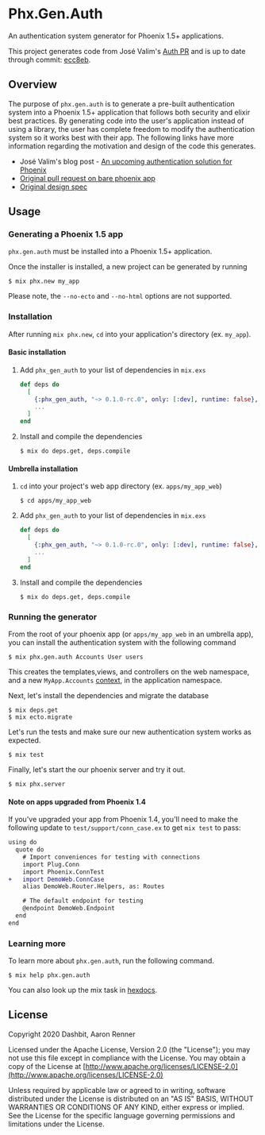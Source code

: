 # Phx.Gen.Auth

An authentication system generator for Phoenix 1.5+ applications.

This project generates code from José Valim's [Auth PR][auth pr] and is up to date
through commit: [ecc8eb](https://github.com/dashbitco/mix_phx_gen_auth_demo/pull/1/commits/ecc8eb596e52fb041c3518d58d13503e2e25e5d1).

## Overview

The purpose of `phx.gen.auth` is to generate a pre-built authentication system into
a Phoenix 1.5+ application that follows both security and elixir best practices. By generating
code into the user's application instead of using a library, the user has complete freedom
to modify the authentication system so it works best with their app. The following links
have more information regarding the motivation and design of the code this generates.

* José Valim's blog post - [An upcoming authentication solution for Phoenix](https://dashbit.co/blog/a-new-authentication-solution-for-phoenix)
* [Original pull request on bare phoenix app][auth pr]
* [Original design spec](https://github.com/dashbitco/mix_phx_gen_auth_demo/blob/auth/README.md)


## Usage

### Generating a Phoenix 1.5 app

`phx.gen.auth` must be installed into a Phoenix 1.5+ application.

Once the installer is installed, a new project can be generated by running

    $ mix phx.new my_app

Please note, the `--no-ecto` and `--no-html` options are not supported.

### Installation

After running `mix phx.new`, `cd` into your application's directory (ex. `my_app`).

#### Basic installation

1. Add `phx_gen_auth` to your list of dependencies in `mix.exs`

    ```elixir
    def deps do
      [
        {:phx_gen_auth, "~> 0.1.0-rc.0", only: [:dev], runtime: false},
        ...
      ]
    end
    ```
1. Install and compile the dependencies

    ```
    $ mix do deps.get, deps.compile
    ```

#### Umbrella installation

1. `cd` into your project's web app directory (ex. `apps/my_app_web`)

    ```
    $ cd apps/my_app_web
    ```
1. Add `phx_gen_auth` to your list of dependencies in `mix.exs`

    ```elixir
    def deps do
      [
        {:phx_gen_auth, "~> 0.1.0-rc.0", only: [:dev], runtime: false},
        ...
      ]
    end
    ```
1. Install and compile the dependencies

    ```
    $ mix do deps.get, deps.compile
    ```

### Running the generator

From the root of your phoenix app (or `apps/my_app_web` in an umbrella app), you
can install the authentication system with the following command

    $ mix phx.gen.auth Accounts User users

This creates the templates,views, and controllers on the web namespace,
and a new `MyApp.Accounts` [context][phoenix contexts guide], in the application
namespace.

Next, let's install the dependencies and migrate the database

    $ mix deps.get
    $ mix ecto.migrate

Let's run the tests and make sure our new authentication system works as
expected.

    $ mix test

Finally, let's start the our phoenix server and try it out.

    $ mix phx.server

#### Note on apps upgraded from Phoenix 1.4

If you've upgraded your app from Phoenix 1.4, you'll need to make the following update to `test/support/conn_case.ex` to get `mix test` to pass:

```diff
using do
  quote do
    # Import conveniences for testing with connections
    import Plug.Conn
    import Phoenix.ConnTest
+   import DemoWeb.ConnCase
    alias DemoWeb.Router.Helpers, as: Routes

    # The default endpoint for testing
    @endpoint DemoWeb.Endpoint
  end
end
```

### Learning more

To learn more about `phx.gen.auth`, run the following command.

    $ mix help phx.gen.auth

You can also look up the mix task in [hexdocs](https://hexdocs.pm/phx_gen_auth).

## License

Copyright 2020 Dashbit, Aaron Renner

Licensed under the Apache License, Version 2.0 (the "License");
you may not use this file except in compliance with the License.
You may obtain a copy of the License at [http://www.apache.org/licenses/LICENSE-2.0](http://www.apache.org/licenses/LICENSE-2.0)

Unless required by applicable law or agreed to in writing, software
distributed under the License is distributed on an "AS IS" BASIS,
WITHOUT WARRANTIES OR CONDITIONS OF ANY KIND, either express or implied.
See the License for the specific language governing permissions and
limitations under the License.


[phoenix contexts guide]: https://hexdocs.pm/phoenix/contexts.html
[auth pr]: https://github.com/dashbitco/mix_phx_gen_auth_demo/pull/1
